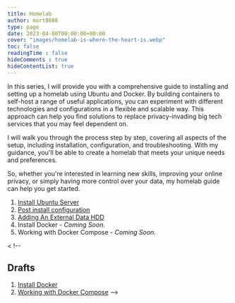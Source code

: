 ```yaml
---
title: Homelab
author: mort8088
type: page
date: 2023-04-08T00:00:00+00:00
cover: "images/homelab-is-where-the-heart-is.webp"
toc: false
readingTime : false
hideComments : true
hideContentList: true
---
```


In this series, I will provide you with a comprehensive guide to installing and setting up a homelab using Ubuntu and Docker. By building containers to self-host a range of useful applications, you can experiment with different technologies and configurations in a flexible and scalable way. This approach can help you find solutions to replace privacy-invading big tech services that you may feel dependent on.

I will walk you through the process step by step, covering all aspects of the setup, including installation, configuration, and troubleshooting. With my guidance, you'll be able to create a homelab that meets your unique needs and preferences.

So, whether you're interested in learning new skills, improving your online privacy, or simply having more control over your data, my homelab guide can help you get started.

1. [Install Ubuntu Server](/homelab/ubuntu-server/)
2. [Post install configuration](/homelab/server-lockdown/)
3. [Adding An External Data HDD](/homelab/ext-data-hdd/)
4. Install Docker - *Coming Soon.*
5. Working with Docker Compose - *Coming Soon.*

< !--

## Drafts

1. [Install Docker](/homelab/docker/)
1. [Working with Docker Compose](/homelab/docker-compose/)
-->